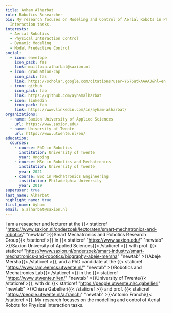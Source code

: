 ```yaml
---
title: Ayham Alharbat
role: Robotics Researcher
bio: My research focuses on Modeling and Control of Aerial Robots in Physical
  Interaction tasks.
interests:
  - Aerial Robotics
  - Physical Interaction Control
  - Dynamic Modeling
  - Model Predective Control
social:
  - icon: envelope
    icon_pack: fas
    link: mailto:a.alharbat@saxion.nl
  - icon: graduation-cap
    icon_pack: fas
    link: https://scholar.google.com/citations?user=YG76utkAAAAJ&hl=en
  - icon: github
    icon_pack: fab
    link: https://github.com/ayhamalharbat
  - icon: linkedin
    icon_pack: fab
    link: https://www.linkedin.com/in/ayham-alharbat/
organizations:
  - name: Saxion University of Applied Sciences
    url: https://www.saxion.edu/
  - name: University of Twente
    url: https://www.utwente.nl/en/
education:
  courses:
    - course: PhD in Robotics
      institution: University of Twente
      year: Ongoing
    - course: MSc in Robotics and Mechatronics
      institution: University of Twente
      year: 2021
    - course: BSc in Mechatronics Engineering
      institution: Philadelphia University
      year: 2019
superuser: true
last_name: Alharbat
highlight_name: true
first_name: Ayham
email: a.alharbat@saxion.nl
---
```


I am a reseacher and lecturer at the {{< staticref "https://www.saxion.nl/onderzoek/lectoraten/smart-mechatronics-and-robotics" "newtab" >}}Smart Mechatronics and Robotics Research Group{{< /staticref >}} in {{< staticref "https://www.saxion.edu/" "newtab" >}}Saxion University of Applied Sciences{{< /staticref >}} with prof. {{< staticref "https://www.saxion.nl/onderzoek/smart-industry/smart-mechatronics-and-robotics/biography-abeje-mersha" "newtab" >}}Abeje Mersha{{< /staticref >}}, and a PhD candidate at the {{< staticref "https://www.ram.eemcs.utwente.nl/" "newtab" >}}Robotics and Mechatronics Lab{{< /staticref >}} in the {{< staticref "https://www.utwente.nl/en/" "newtab" >}}University of Twente{{< /staticref >}}, with dr. {{< staticref "https://people.utwente.nl/c.gabellieri" "newtab" >}}Chiara Gabellieri{{< /staticref >}} and prof. {{< staticref "https://people.utwente.nl/a.franchi" "newtab" >}}Antonio Franchi{{< /staticref >}}. My research focuses on the modelling and control of Aerial Robots for Physical Interaction tasks.